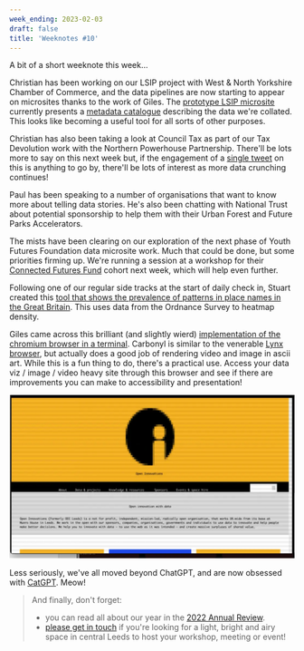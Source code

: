 ```yaml
---
week_ending: 2023-02-03
draft: false
title: 'Weeknotes #10'
---
```


A bit of a short weeknote this week...

Christian has been working on our LSIP project with West & North Yorkshire Chamber of Commerce, and the data pipelines are now starting to appear on microsites thanks to the work of Giles. The [prototype LSIP microsite](https://open-innovations.github.io/WNYCC-LSIP/) currently presents a [metadata catalogue](https://open-innovations.github.io/WNYCC-LSIP/metadata/) describing the data we're collated. This looks like becoming a useful tool for all sorts of other purposes.

Christian has also been taking a look at Council Tax as part of our Tax Devolution work with the Northern Powerhouse Partnership. There'll be lots more to say on this next week but, if the engagement of a [single tweet](https://twitter.com/ChristianSpence/status/1621065091213938688) on this is anything to go by, there'll be lots of interest as more data crunching continues!

Paul has been speaking to a number of organisations that want to know more about telling data stories. He's also been chatting with National Trust about potential sponsorship to help them with their Urban Forest and Future Parks Accelerators. 

The mists have been clearing on our exploration of the next phase of Youth Futures Foundation data microsite work. Much that could be done, but some priorities firming up. We're running a session at a workshop for their [Connected Futures Fund](https://youthfuturesfoundation.org/our-work/invest/connected-futures/) cohort next week, which will help even further.

Following one of our regular side tracks at the start of daily check in, Stuart created this [tool that shows the prevalence of patterns in place names in the Great Britain](https://open-innovations.org/projects/placename-heatmap/). This uses data from the Ordnance Survey to heatmap density.

Giles came across this brilliant (and slightly wierd) [implementation of the chromium browser in a terminal](https://github.com/fathyb/carbonyl). Carbonyl is similar to the venerable [Lynx browser](https://lynx.invisible-island.net/), but actually does a good job of rendering video and image in ascii art. While this is a fun thing to do, there's a practical use. Access your data viz / image / video heavy site through this browser and see if there are improvements you can make to accessibility and presentation!

![The Open Innovations homepage rendered by Carbonyl](/assets/uploads/carbonyl-renders-oi-site.webp)

Less seriously, we've all moved beyond ChatGPT, and are now obsessed with [CatGPT](https://catgpt.wvd.io/). Meow!

> And finally, don't forget:
> 
> * you can read all about our year in the [2022 Annual Review](https://open-innovations.org/services/sponsors/reports/2022/). 
> * [please get in touch](https://open-innovations.org/services/events/) if you're looking for a light, bright and airy space in central Leeds to host your workshop, meeting or event!